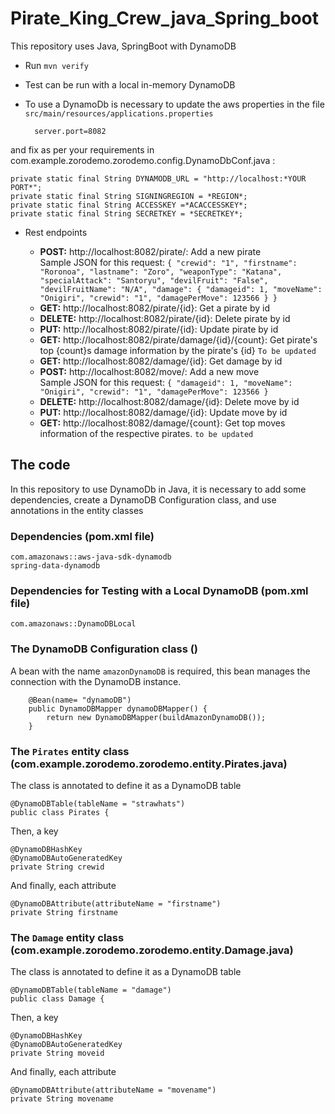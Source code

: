 # Pirate_King_Crew_java_Spring_boot

This repository uses Java, SpringBoot with DynamoDB 


* Run `mvn verify`

* Test can be run with a local in-memory DynamoDB

* To use a DynamoDb is necessary to update the aws properties in the file `src/main/resources/applications.properties`


        server.port=8082
 and fix as per your requirements in com.example.zorodemo.zorodemo.config.DynamoDbConf.java : 
 ```
 private static final String DYNAMODB_URL = "http://localhost:*YOUR PORT*";
 private static final String SIGNINGREGION = *REGION*;
 private static final String ACCESSKEY =*ACACCESSKEY*;
 private static final String SECRETKEY = *SECRETKEY*;
  ```     

* Rest endpoints 

    * **POST:** http://localhost:8082/pirate/: Add a new pirate <br>
    Sample JSON for this request:
   `
    {
    "crewid": "1",
    "firstname": "Roronoa",
    "lastname": "Zoro",
    "weaponType": "Katana",
    "specialAttack": "Santoryu",
    "devilFruit": "False",
    "devilFruitName": "N/A",
    "damage": {
      "damageid": 1,
      "moveName": "Onigiri",
      "crewid": "1",
      "damagePerMove": 123566
      }
    }
    `
    * **GET:** http://localhost:8082/pirate/{id}: Get a pirate by id
    * **DELETE:** http://localhost:8082/pirate/{id}: Delete pirate by id
    * **PUT:** http://localhost:8082/pirate/{id}: Update pirate by id
    * **GET:** http://localhost:8082/pirate/damage/{id}/{count}: Get pirate's top {count}s damage information by the pirate's {id} `To be updated`
    * **GET:** http://localhost:8082/damage/{id}: Get damage by id
    * **POST:** http://localhost:8082/move/: Add a new move <br>
    Sample JSON for this request: 
    `
    {
      "damageid": 1,
      "moveName": "Onigiri",
      "crewid": "1",
      "damagePerMove": 123566
    }
    `
    * **DELETE:** http://localhost:8082/damage/{id}: Delete move by id
    * **PUT:** http://localhost:8082/damage/{id}: Update move by id
    * **GET:** http://localhost:8082/damage/{count}: Get top moves information of the respective pirates. `to be updated`
    
## The code

In this repository to use DynamoDb in Java, it is necessary to add some dependencies, create 
a DynamoDB Configuration class, and use annotations in the entity classes

### Dependencies (pom.xml file)
  
    com.amazonaws::aws-java-sdk-dynamodb
    spring-data-dynamodb

### Dependencies for Testing with a Local DynamoDB (pom.xml file)
 
    com.amazonaws::DynamoDBLocal


### The DynamoDB Configuration class ()

A bean with the name `amazonDynamoDB` is required, this bean manages the connection with the DynamoDB instance.

    	@Bean(name= "dynamoDB")
        public DynamoDBMapper dynamoDBMapper() {
            return new DynamoDBMapper(buildAmazonDynamoDB());
        }
        
        
### The `Pirates` entity class (com.example.zorodemo.zorodemo.entity.Pirates.java)
The class is annotated to define it as a DynamoDB table 

    @DynamoDBTable(tableName = "strawhats")
    public class Pirates {

Then, a key

	@DynamoDBHashKey
	@DynamoDBAutoGeneratedKey
	private String crewid

And finally, each attribute 

	@DynamoDBAttribute(attributeName = "firstname")
	private String firstname
 
 
### The `Damage` entity class (com.example.zorodemo.zorodemo.entity.Damage.java)
The class is annotated to define it as a DynamoDB table 

    @DynamoDBTable(tableName = "damage")
    public class Damage {

Then, a key

	@DynamoDBHashKey
	@DynamoDBAutoGeneratedKey
	private String moveid

And finally, each attribute 

	@DynamoDBAttribute(attributeName = "movename")
	private String movename
